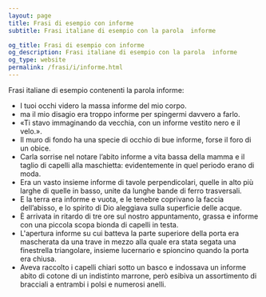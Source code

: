 ```yaml
---
layout: page
title: Frasi di esempio con informe 
subtitle: Frasi italiane di esempio con la parola  informe

og_title: Frasi di esempio con informe 
og_description: Frasi italiane di esempio con la parola  informe
og_type: website
permalink: /frasi/i/informe.html
---
```


Frasi italiane di esempio contenenti la parola informe:


- I tuoi occhi videro la massa informe del mio corpo.
- ma il mio disagio era troppo informe per spingermi davvero a farlo.
- «Ti stavo immaginando da vecchia, con un informe vestito nero e il velo.».
- Il muro di fondo ha una specie di occhio di bue informe, forse il foro di un obice.
- Carla sorrise nel notare l’abito informe a vita bassa della mamma e il taglio di capelli alla maschietta: evidentemente in quel periodo erano di moda.
- Era un vasto insieme informe di tavole perpendicolari, quelle in alto più larghe di quelle in basso, unite da lunghe bande di ferro trasversali.
- E la terra era informe e vuota, e le tenebre coprivano la faccia dell’abisso, e lo spirito di Dio aleggiava sulla superficie delle acque.
- È arrivata in ritardo di tre ore sul nostro appuntamento, grassa e informe con una piccola scopa bionda di capelli in testa.
- L'apertura informe su cui batteva la parte superiore della porta era mascherata da una trave in mezzo alla quale era stata segata una finestrella triangolare, insieme lucernario e spioncino quando la porta era chiusa.
- Aveva raccolto i capelli chiari sotto un basco e indossava un informe abito di cotone di un indistinto marrone, però esibiva un assortimento di bracciali a entrambi i polsi e numerosi anelli.
